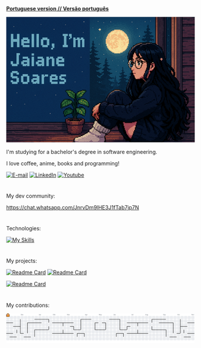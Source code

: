 
[**Portuguese version // Versão português**](README-portugues.md)


![foto anime  (1)](https://github.com/JaiDev-bot/JaiDev-bot/blob/main/foto%20pixel%20(1).png)

I'm studying for a bachelor's degree in software engineering.

I love coffee, anime, books and programming!



 
[![E-mail](https://img.shields.io/badge/-Email-000?style=for-the-badge&logo=microsoft-outlook&logoColor=FF00F6&color:FFF)](mailto:jaianesoares700@gmail.com)
[![LinkedIn](https://img.shields.io/badge/-LinkedIn-000?style=for-the-badge&logo=linkedin&logoColor=FF00F6&color:FFF)](https://www.linkedin.com/in/jaiane-barros-7ab179377/)
[![Youtube](https://img.shields.io/badge/-Youtube-000?style=for-the-badge&logo=microsoft-outlook&logoColor=FF00F6&color:FFF)](https://www.youtube.com/@Jaidev-l5f)
#

My dev community:

https://chat.whatsapp.com/JnrvDm9lHE3J1fTab7jp7N
#

Technologies: 


[![My Skills](https://skillicons.dev/icons?i=java,spring,git,github,postgresql)](https://skillicons.dev)
#

My projects:



[![Readme Card](https://github-readme-stats.vercel.app/api/pin/?username=CodeStormNinja&repo=when-and-weather&theme=holi)](https://github.com/CodeStormNinja/when-and-weather
)
[![Readme Card](https://github-readme-stats.vercel.app/api/pin/?username=JaiDev-bot&repo=Zoomanager&theme=holi)](https://github.com/JaiDev-bot/Zoomanager)

[![Readme Card](https://github-readme-stats.vercel.app/api/pin/?username=JaiDev-bot&repo=StudentManagement&theme=holi)](https://github.com/JaiDev-bot/StudentManagement)
#
My contributions:

<picture>
  <source media="(prefers-color-scheme: dark)" srcset="https://raw.githubusercontent.com/JaiDev-bot/JaiDev-bot/output/pacman-contribution-graph-dark.svg">
  <source media="(prefers-color-scheme: light)" srcset="https://raw.githubusercontent.com/JaiDev-bot/JaiDev-bot/output/pacman-contribution-graph.svg">
  <img alt="pacman contribution graph" src="https://raw.githubusercontent.com/JaiDev-bot/JaiDev-bot/output/pacman-contribution-graph.svg">
</picture>

###

